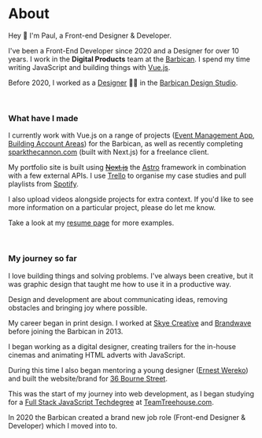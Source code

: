 # About

Hey 👋 I'm Paul, a Front-end Designer & Developer.

I've been a Front-End Developer since 2020 and a Designer for over 10 years. I work in the **Digital Products** team at the [Barbican](https://barbican.org.uk). I spend my time writing JavaScript and building things with [Vue.js](https://vuejs.org/).

Before 2020, I worked as a [Designer](https://www.creativelivesinprogress.com/article/paul-heading) 👨‍🎨 in the [Barbican Design Studio](https://www.creativelivesinprogress.com/article/barbican).

<br>

### What have I made

I currently work with Vue.js on a range of projects ([Event Management App](https://paul.ly/projects/organising-spaces-with-graphql/), [Building Account Areas](https://paul.ly/projects/designing-account-areas-in-vuejs/)) for the Barbican, as well as recently completing [sparkthecannon.com](https://paul.ly/projects/sparking-the-cannon-with-nextjs/) (built with Next.js) for a freelance client.

My portfolio site is built using ~~[Next.js](https://nextjs.org)~~ the [Astro](https://astro.build) framework in combination with a few external APIs. I use [Trello](https://trello.com) to organise my case studies and pull playlists from [Spotify](https://spotify.com).

I also upload videos alongside projects for extra context. If you'd like to see more information on a particular project, please do let me know.

Take a look at my [resume page](https://paul.ly/resume) for more examples.

<br>

### My journey so far

I love building things and solving problems. I've always been creative, but it was graphic design that taught me how to use it in a productive way.

Design and development are about communicating ideas, removing obstacles and bringing joy where possible.

My career began in print design. I worked at [Skye Creative](http://www.skyecreative.co.uk/) and [Brandwave](https://brandwavemarketing.com/) before joining the Barbican in 2013.

I began working as a digital designer, creating trailers for the in-house cinemas and animating HTML adverts with JavaScript.

During this time I also began mentoring a young designer ([Ernest Wereko](https://www.ernestwereko.com/)) and built the website/brand for [36 Bourne Street](https://paul.ly/projects/selling-designer-fabric-with-wordpress/).

This was the start of my journey into web development, as I began studying for a [Full Stack JavaScript Techdegree](https://teamtreehouse.com/plans) at [TeamTreehouse.com](https://teamtreehouse.com).

In 2020 the Barbican created a brand new job role (Front-end Designer & Developer) which I moved into to.
